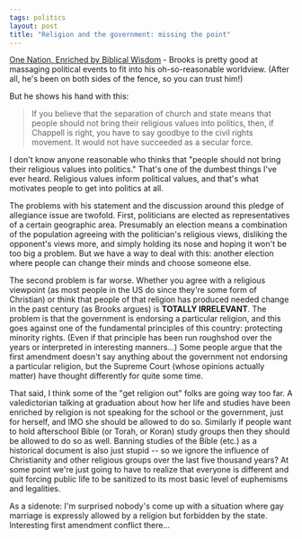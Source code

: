 ```yaml
---
tags: politics
layout: post
title: "Religion and the government: missing the point"
---
```




<a href="http://www.nytimes.com/2004/03/23/opinion/23BROO.html">One Nation, Enriched by Biblical Wisdom</a> - Brooks is pretty good at massaging political events to fit into his oh-so-reasonable worldview. (After all, he's been on both sides of the fence, so you can trust him!)

<p>But he shows his hand with this:</p>

<blockquote>If you believe that the separation of church and state means that people should not bring their religious values into politics, then, if Chappell is right, you have to say goodbye to the civil rights movement. It would not have succeeded as a secular force.</blockquote>

<p>I don't know anyone reasonable who thinks that "people should not bring their religious values into politics." That's one of the dumbest things I've ever heard. Religious values inform political values, and that's what motivates people to get into politics at all.</p>

<p>The problems with his statement and the discussion around this pledge of allegiance issue are twofold. First, politicians are elected as representatives of a certain geographic area. Presumably an election means a combination of the population agreeing with the politician's religious views, disliking the opponent's views more, and simply holding its nose and hoping it won't be too big a problem. But we have a way to deal with this: another election where people can change their minds and choose someone else.</p>

<p>The second problem is far worse. Whether you agree with a religious viewpoint (as most people in the US do since they're some form of Christian) or think that people of that religion has produced needed change in the past century (as Brooks argues) is <b>TOTALLY IRRELEVANT</b>.  The problem is that the government is endorsing a particular religion, and this goes against one of the fundamental principles of this country: protecting minority rights. (Even if that principle has been run roughshod over the years or interpreted in interesting manners...) Some people argue that the first amendment doesn't say anything about the government not endorsing a particular religion, but the Supreme Court (whose opinions actually matter) have thought differently for quite some time.</p>

<p>That said, I think some of the "get religion out" folks are going way too far.  A valedictorian talking at graduation about how her life and studies have been enriched by religion is not speaking for the school or the government, just for herself, and IMO she should be allowed to do so. Similarly if people want to hold afterschool Bible (or Torah, or Koran) study groups then they should be allowed to do so as well. Banning studies of the Bible (etc.) as a historical document is also just stupid -- so we ignore the influence of Christianity and other religious groups over the last five thousand years? At some point we're just going to have to realize that everyone is different and quit forcing public life to be sanitized to its most basic level of euphemisms and legalities.</p>

<p>As a sidenote: I'm surprised nobody's come up with a situation where gay marriage is expressly allowed by a religion but forbidden by the state. Interesting first amendment conflict there...</p>


